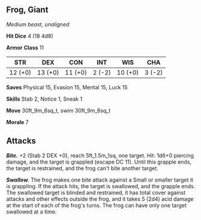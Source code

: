 ## Frog, Giant

*Medium beast, unaligned*

**Hit Dice** 4 (18 4d8)

**Armor Class** 11

| STR     | DEX     | CON     | INT     | WIS     | CHA     |
|---------|---------|---------|---------|---------|---------|
| 12 (+0) | 13 (+0) | 11 (+0) |  2 (-2) | 10 (+0) |  3 (-2) |

**Saves** Physical 15, Evasion 15, Mental 15, Luck 15

**Skills** Stab 2, Notice 1, Sneak 1

**Move** 30ft_9m_6sq_t, swim 30ft_9m_6sq_t

**Morale** 7

## Attacks

***Bite.*** +2 (Stab 2 DEX +0), reach 5ft_1.5m_1sq, one target. Hit: 1d6+0 piercing damage, and the target is grappled (escape DC 11). Until this grapple ends, the target is restrained, and the frog can't bite another target.

***Swallow.*** The frog makes one bite attack against a Small or smaller target it is grappling. If the attack hits, the target is swallowed, and the grapple ends. The swallowed target is blinded and restrained, it has total cover against attacks and other effects outside the frog, and it takes 5 (2d4) acid damage at the start of each of the frog's turns. The frog can have only one target swallowed at a time.

